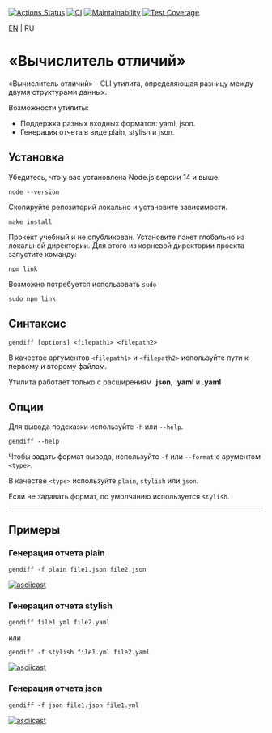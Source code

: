 [![Actions Status](https://github.com/zapupenec/genDiff/workflows/hexlet-check/badge.svg)](https://github.com/zapupenec/genDiff/actions)
[![CI](https://github.com/zapupenec/genDiff/actions/workflows/mainCI.yml/badge.svg)](https://github.com/zapupenec/genDiff/actions/workflows/mainCI.yml)
[![Maintainability](https://api.codeclimate.com/v1/badges/d03279a4a72509537067/maintainability)](https://codeclimate.com/github/zapupenec/genDiff/maintainability)
[![Test Coverage](https://api.codeclimate.com/v1/badges/d03279a4a72509537067/test_coverage)](https://codeclimate.com/github/zapupenec/genDiff/test_coverage)

[EN](https://github.com/zapupenec/genDiff) | RU

# «Вычислитель отличий»
«Вычислитель отличий» – CLI утилита, определяющая разницу между двумя структурами данных.

Возможности утилиты:
- Поддержка разных входных форматов: yaml, json.
- Генерация отчета в виде plain, stylish и json.

## Установка
Убедитесь, что у вас установлена Node.js версии 14 и выше.
```
node --version
```
Скопируйте репозиторий локально и установите зависимости.
```
make install
```
Прокект учебный и не опубликован. Установите пакет глобально из локальной директории. Для этого из корневой директории проекта запустите команду:
```
npm link
```
Возможно потребуется использовать `sudo`
```
sudo npm link
```
## Синтаксис
```
gendiff [options] <filepath1> <filepath2>
```
В качестве аргументов `<filepath1>` и `<filepath2>` используйте пути к первому и второму файлам.

Утилита работает только с расширениям **.json**, **.yaml** и **.yaml**

## Опции
Для вывода подсказки используйте `-h` или `--help`.
```
gendiff --help
```
Чтобы задать формат вывода, используйте `-f` или `--format` с арументом `<type>`.

В качестве `<type>` используйте `plain`, `stylish` или `json`.

Если не задавать формат, по умолчанию используется `stylish`.

***

## Примеры

### Генерация отчета **plain**
```
gendiff -f plain file1.json file2.json
```
[![asciicast](https://asciinema.org/a/YnLYzgE9iHves1115WOh7aOji.svg)](https://asciinema.org/a/YnLYzgE9iHves1115WOh7aOji)

### Генерация отчета **stylish**
```
gendiff file1.yml file2.yaml
```
или
```
gendiff -f stylish file1.yml file2.yaml
```
[![asciicast](https://asciinema.org/a/wjTrlXwv8t6HgLcBv0hkIbLqi.svg)](https://asciinema.org/a/wjTrlXwv8t6HgLcBv0hkIbLqi)

### Генерация отчета **json**
```
gendiff -f json file1.json file1.yml
```
[![asciicast](https://asciinema.org/a/AbVoLYL2gXk2jADY7Zz2XiKzy.svg)](https://asciinema.org/a/AbVoLYL2gXk2jADY7Zz2XiKzy)
